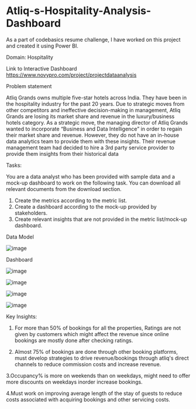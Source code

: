 # Atliq-s-Hospitality-Analysis-Dashboard

As a part of codebasics resume challenge, I have worked on this project and created it using Power BI.


Domain: Hospitality


Link to Interactive Dashboard https://www.novypro.com/project/projectdataanalysis


Problem statement


Atliq Grands owns multiple five-star hotels across India. They have been in the hospitality industry for the past 20 years. Due to strategic moves from other competitors and ineffective decision-making in management, Atliq Grands are losing its market share and revenue in the luxury/business hotels category. As a strategic move, the managing director of Atliq Grands wanted to incorporate “Business and Data Intelligence” in order to regain their market share and revenue. However, they do not have an in-house data analytics team to provide them with these insights. Their revenue management team had decided to hire a 3rd party service provider to provide them insights from their historical data


Tasks:  

You are a data analyst who has been provided with sample data and a mock-up dashboard to work on the following task. You can download all relevant documents from the download section.
1.	Create the metrics according to the metric list.
2.	Create a dashboard according to the mock-up provided by stakeholders.
3.	Create relevant insights that are not provided in the metric list/mock-up dashboard.



Data Model

![image](https://user-images.githubusercontent.com/110155802/208255410-e2cfad96-df18-4e8d-9ad2-4e3748ad9d4f.png)




 

Dashboard


![image](https://user-images.githubusercontent.com/110155802/208255442-088f67eb-e3aa-41dd-894f-338e5ebe780e.png)



![image](https://user-images.githubusercontent.com/110155802/208255461-2dfd12db-ab38-4bc3-b7d2-21817da66551.png)


![image](https://user-images.githubusercontent.com/110155802/208255475-5eda4a70-3097-41c6-82f8-01daef92687d.png)




![image](https://user-images.githubusercontent.com/110155802/208255493-26aba65b-79a5-454f-88b2-31b973429dd2.png)

 
 
 
 




Key Insights:



1. For more than 50% of bookings for all the properties, Ratings are not given by customers which might affect the revenue since online bookings are mostly done after checking ratings.


2. Almost 75% of bookings are done through other booking platforms, must develop strategies to drive revenue/bookings through atliq's direct channels to reduce commission costs and increase revenue.

3.Occupancy% is more on weekends than on weekdays, might need to offer more discounts on weekdays inorder increase bookings.

4.Must work on improving average length of the stay of guests to reduce costs associated with acquiring bookings and other servicing costs.


